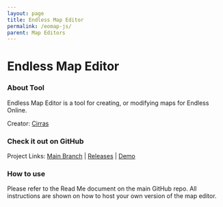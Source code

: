 ```yaml
---
layout: page
title: Endless Map Editor
permalink: /eomap-js/
parent: Map Editors
---
```


# Endless Map Editor

### About Tool

Endless Map Editor is a tool for creating, or modifying maps for Endless Online.

Creator: [Cirras](https://github.com/Cirras)

### Check it out on GitHub

Project Links: [Main Branch](https://github.com/Cirras/eomap-js) | [Releases](https://github.com/Cirras/eomap-js/releases) | [Demo](https://eomap.dev/)

### How to use

Please refer to the Read Me document on the main GitHub repo. All instructions are shown on how to host your own version of the map editor. 